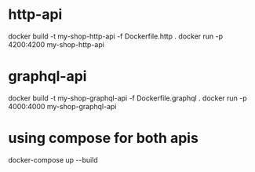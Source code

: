 # http-api

docker build -t my-shop-http-api -f Dockerfile.http .
docker run -p 4200:4200 my-shop-http-api

# graphql-api

docker build -t my-shop-graphql-api -f Dockerfile.graphql .
docker run -p 4000:4000 my-shop-graphql-api

# using compose for both apis

docker-compose up --build
